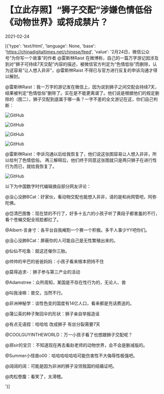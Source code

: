 # 【立此存照】“狮子交配”涉嫌色情低俗 《动物世界》或将成禁片？

2021-02-24

[{'type': 'text/html', 'language': None, 'base': 'https://chinadigitaltimes.net/chinese/feed', 'value': '2月24日，微信公众号“为你写一个故事”的作者 @雷斯林Raist 在微博称，自己的一篇万字游记因涉及到对“狮子可持续7天交配”内容的描述，被微信官方判定为“色情低俗”而删除，认为这容易“让人想入非非”，@雷斯林Raist  不得已与官方进行反复的申诉沟通才得以解封。



@雷斯林Raist：我一万字的游记发在微信上，因为说到狮子之间交配会持续7天，结果被判定“色情低俗”删除了。实在是不能更离谱了。他们说是根据他们的规定删除的（图二），狮子交配到底属于哪一条？一字不差的全文游记在这，你们自己判断：



![GitHub](https://chinadigitaltimes.net/chinese/files/2021/02/image-1614167558453.png)

![GitHub](https://chinadigitaltimes.net/chinese/files/2021/02/image-1614167587871.png)

![GitHub](https://chinadigitaltimes.net/chinese/files/2021/02/image-1614167596362.png)

![GitHub](https://chinadigitaltimes.net/chinese/files/2021/02/image-1614167605493.png)



@雷斯林Raist：申诉沟通以后给我恢复了，他们说这张图容易让人想入非非，所以给判了色情低俗。 再三解释后，他们终于同意这张图就只是两只狮子在进行性行为而已，就给我恢复了。



![GitHub](https://chinadigitaltimes.net/chinese/files/2021/02/image-1614167649922.png)



以下为中国数字时代编辑摘自部分网友评论：



@没心没肺BCat：好家伙，看动物交配也能想入非非，请的是和尚网管吧，阿弥陀佛。

@岱清巴图鲁：现在禁的不行了，好多十五六的小孩子听了黄段子都害羞的不行，看个苍蝇交配全班脸都红了。

@Albert-言身寸：各平台自我阉割一个赛一个积极。多干人事少YY吧你们。

@没心没肺BCat：屏蔽你的人可能自己是无性繁殖出来的。

@仙仙不吃鱼：就这还催你三胎。

@帅帅的辛巴的爸爸妈妈：小孩子看来根本把持不住

@莫得追求-：狮子参与第三产业的活动

@Adamstree：众所周知，某国是不存在性行为的，无论人、兽

@叫我淦嘛：兽交，当然不行。

@非洲神秘学：谈性色变的国度有14亿人口，看来都是充话费送的。

@蒲公英的种子聚回伞的形状：狮子亲自举报造谣

@有点无语捏：哈哈哈  改成狮子 有丝分裂需要7天

@COOLGUYINTHEWORLD：万一小孩子看了也想跟狮子交配呢？

@郑sir的宝贝：不知道现在再去看赵老师的动物世界，会不会是删减版的。

@Summer小怪兽o00：哈哈哈哈哈哈可能伤害性不大侮辱性极强吧。

@阔阔的阔：可能是因为非洲的狮子没领我国的结婚证吧。

@肉松卷腹：看笑了，太滑稽。

'}]